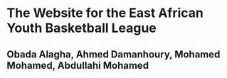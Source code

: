 # The Website for the East African Youth Basketball League
## Obada Alagha, Ahmed Damanhoury, Mohamed Mohamed, Abdullahi Mohamed
